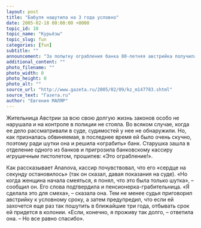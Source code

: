 ```yaml
---
layout: post
title: "Бабуля нашутила на 3 года условно"
date: 2005-02-18 00:00:00 +0000
topic_id: 10
topic_name: "Курьёзы"
topic_slug: fun
categories: [fun]
subtitle: ""
announcement: "За попытку ограбления банка 80-летняя австрийка получила 3 года лишения свободы условно. «Если, конечно, я еще столько проживу», – ответила старушка судье, услышав приговор."
additional_content: ""
photo_filename: ""
photo_width: 0
photo_height: 0
photo_alt: ""
source_url: "http://www.gazeta.ru/2005/02/09/kz_m147783.shtml"
source_text: "Газета.ru"
author: "Евгения МАЛЯР"
---
```

Жительница Австрии за всю свою долгую жизнь законов особо не нарушала и на контроле в полиции не стояла. Во всяком случае, когда ее дело рассматривали в суде, судимостей у нее не обнаружили. Но, как призналась обвиняемая, в последнее время ей было очень скучно, поэтому ради шутки она и решила «ограбить» банк. Старушка зашла в отделение одного из банков и пригрозила банковскому кассиру игрушечным пистолетом, прошипев: «Это ограбление!».

Как рассказывает Ananova, кассир почувствовал, что его «сердце на секунду остановилось» (так он сказал, давая показания на суде). «Но когда женщина начала смеяться, я понял, что это была только шутка», – сообщил он. Его слова подтвердила и пенсионерка-грабительница. «Я сделала это для смеха», – сказала она. Тем не менее судья приговорил австрийку к условному сроку, а затем предупредил, что если ей захочется еще раз так пошутить в ближайшие три года, отбывать срок ей придется в колонии. «Если, конечно, я проживу так долго, – ответила она. – Но все равно спасибо».
